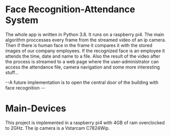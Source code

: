 # Face Recognition-Attendance System
The whole app is written in Python 3.8.
It runs on a raspberry pi4.
The main algorithm proccesses every frame from the streamed video of an ip camera.
Then if there is human face in the frame it compares it with the stored images of our company employees.
If the recognized face is an employee it attends the time, date and name to a file.
Also the result of the video after the process is streamed to a web page where the user-administrator can access the attendance file, camera navigation and some more interesting stuff...

--A future implementation is to open the central door of the building with face recognition --

# Main-Devices
This project is implemented in a raspberry pi4 with 4GB of ram overclocked to 2GHz.
The ip camera is a Vstarcam C7824Wip.

